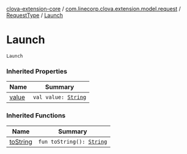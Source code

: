 [clova-extension-core](../../index.md) / [com.linecorp.clova.extension.model.request](../index.md) / [RequestType](index.md) / [Launch](./-launch.md)

# Launch

`Launch`

### Inherited Properties

| Name | Summary |
|---|---|
| [value](value.md) | `val value: `[`String`](https://kotlinlang.org/api/latest/jvm/stdlib/kotlin/-string/index.html) |

### Inherited Functions

| Name | Summary |
|---|---|
| [toString](to-string.md) | `fun toString(): `[`String`](https://kotlinlang.org/api/latest/jvm/stdlib/kotlin/-string/index.html) |
